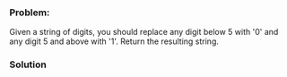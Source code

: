 ### Problem:
<p>Given a string of digits, you should replace any digit below 5 with &apos;0&apos; and any digit 5 and above with &apos;1&apos;. Return the resulting string.</p>

### Solution
